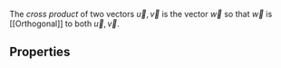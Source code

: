 The *cross product* of two vectors $\vec{u},\vec{v}$ is the vector $\vec{w}$ so that $\vec{w}$ is [[Orthogonal]] to both $\vec{u},\vec{v}$.
## Properties
